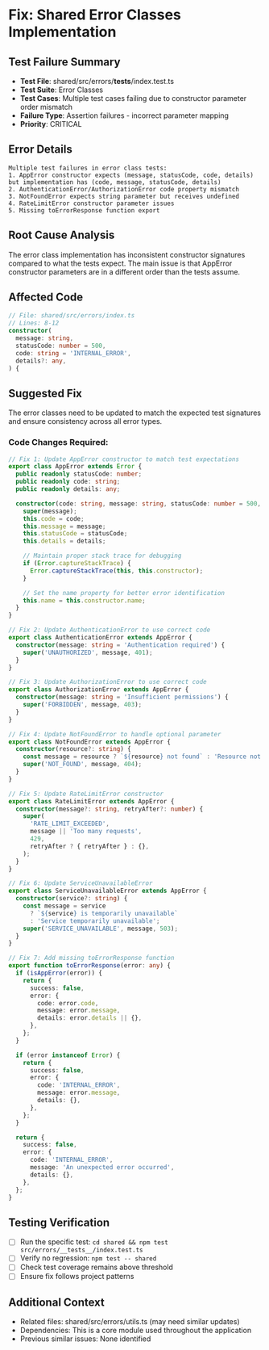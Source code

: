 # Fix: Shared Error Classes Implementation

## Test Failure Summary

- **Test File**: shared/src/errors/**tests**/index.test.ts
- **Test Suite**: Error Classes
- **Test Cases**: Multiple test cases failing due to constructor parameter order mismatch
- **Failure Type**: Assertion failures - incorrect parameter mapping
- **Priority**: CRITICAL

## Error Details

```
Multiple test failures in error class tests:
1. AppError constructor expects (message, statusCode, code, details) but implementation has (code, message, statusCode, details)
2. AuthenticationError/AuthorizationError code property mismatch
3. NotFoundError expects string parameter but receives undefined
4. RateLimitError constructor parameter issues
5. Missing toErrorResponse function export
```

## Root Cause Analysis

The error class implementation has inconsistent constructor signatures compared to what the tests expect. The main issue is that AppError constructor parameters are in a different order than the tests assume.

## Affected Code

```typescript
// File: shared/src/errors/index.ts
// Lines: 8-12
constructor(
  message: string,
  statusCode: number = 500,
  code: string = 'INTERNAL_ERROR',
  details?: any,
) {
```

## Suggested Fix

The error classes need to be updated to match the expected test signatures and ensure consistency across all error types.

### Code Changes Required:

```typescript
// Fix 1: Update AppError constructor to match test expectations
export class AppError extends Error {
  public readonly statusCode: number;
  public readonly code: string;
  public readonly details: any;

  constructor(code: string, message: string, statusCode: number = 500, details: any = {}) {
    super(message);
    this.code = code;
    this.message = message;
    this.statusCode = statusCode;
    this.details = details;

    // Maintain proper stack trace for debugging
    if (Error.captureStackTrace) {
      Error.captureStackTrace(this, this.constructor);
    }

    // Set the name property for better error identification
    this.name = this.constructor.name;
  }
}

// Fix 2: Update AuthenticationError to use correct code
export class AuthenticationError extends AppError {
  constructor(message: string = 'Authentication required') {
    super('UNAUTHORIZED', message, 401);
  }
}

// Fix 3: Update AuthorizationError to use correct code
export class AuthorizationError extends AppError {
  constructor(message: string = 'Insufficient permissions') {
    super('FORBIDDEN', message, 403);
  }
}

// Fix 4: Update NotFoundError to handle optional parameter
export class NotFoundError extends AppError {
  constructor(resource?: string) {
    const message = resource ? `${resource} not found` : 'Resource not found';
    super('NOT_FOUND', message, 404);
  }
}

// Fix 5: Update RateLimitError constructor
export class RateLimitError extends AppError {
  constructor(message?: string, retryAfter?: number) {
    super(
      'RATE_LIMIT_EXCEEDED',
      message || 'Too many requests',
      429,
      retryAfter ? { retryAfter } : {},
    );
  }
}

// Fix 6: Update ServiceUnavailableError
export class ServiceUnavailableError extends AppError {
  constructor(service?: string) {
    const message = service
      ? `${service} is temporarily unavailable`
      : 'Service temporarily unavailable';
    super('SERVICE_UNAVAILABLE', message, 503);
  }
}

// Fix 7: Add missing toErrorResponse function
export function toErrorResponse(error: any) {
  if (isAppError(error)) {
    return {
      success: false,
      error: {
        code: error.code,
        message: error.message,
        details: error.details || {},
      },
    };
  }

  if (error instanceof Error) {
    return {
      success: false,
      error: {
        code: 'INTERNAL_ERROR',
        message: error.message,
        details: {},
      },
    };
  }

  return {
    success: false,
    error: {
      code: 'INTERNAL_ERROR',
      message: 'An unexpected error occurred',
      details: {},
    },
  };
}
```

## Testing Verification

- [ ] Run the specific test: `cd shared && npm test src/errors/__tests__/index.test.ts`
- [ ] Verify no regression: `npm test -- shared`
- [ ] Check test coverage remains above threshold
- [ ] Ensure fix follows project patterns

## Additional Context

- Related files: shared/src/errors/utils.ts (may need similar updates)
- Dependencies: This is a core module used throughout the application
- Previous similar issues: None identified
